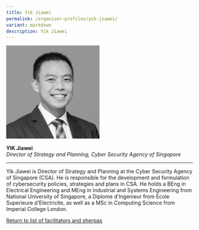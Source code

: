 ```yaml
---
title: Yik Jiawei
permalink: /organiser-profiles/yik-jiawei/
variant: markdown
description: Yik Jiawei
---
```

<div style="width:50%"><img src="/images/People/yik_jiawei.jpeg" alt="Yik Jiawei"></div>

**YIK Jiawei**<br>*Director of Strategy and Planning, Cyber Security Agency of Singapore*<br>

---

Yik Jiawei is Director of Strategy and Planning at the Cyber Security Agency of Singapore (CSA). He is responsible for the development and formulation of cybersecurity policies, strategies and plans in CSA. He holds a BEng in Electrical Engineering and MEng in Industrial and Systems Engineering from National University of Singapore, a Diplome d’Ingenieur from Ecole Superieure d’Electricite, as well as a MSc in Computing Science from Imperial College London.


[Return to list of facilitators and sherpas](/facilitators-sherpas)